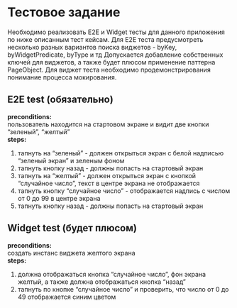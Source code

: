 # Тестовое задание

Необходимо реализовать E2E и Widget тесты для данного приложения по ниже описанным тест кейсам.
Для E2E теста предусмотреть несколько разных вариантов поиска виджетов - byKey, byWidgetPredicate, byType и тд
Допускается добавление собственных ключей для виджетов, а также будет плюсом применение паттерна PageObject.
Для виджет теста необходимо продемонстрирования понимание процесса мокирования.

## E2E test (обязательно)
<b>preconditions:</b><br>
пользователь находится на стартовом экране и видит две кнопки “зеленый”, “желтый”<br>
<b>steps:</b>
1. тапнуть на “зеленый” - должен открыться экран с белой надписью “зеленый экран” и зеленым фоном
2. тапнуть кнопку назад - должны попасть на стартовый экран
3. тапнуть на “желтый” - должен открыться экран с кнопкой “случайное число”, текст в центре экрана не отображается
4. тапнуть кнопку “случайное число” - отображается надпись с числом от 0 до 99 в центре экрана
5. тапнуть кнопку назад - должны попасть на стартовый экран

## Widget test (будет плюсом)
<b>preconditions:</b><br>
создать инстанс виджета желтого экрана<br>
<b>steps:</b>
1. должна отображаться кнопка “случайное число”, фон экрана желтый, а также должна отображаться кнопка “назад”
2. тапнуть по кнопке “случайное число” и проверить, что число от 0 до 49 отображается синим цветом
